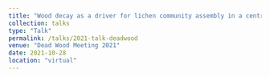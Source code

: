 ```yaml
---
title: "Wood decay as a driver for lichen community assembly in a central european montane forest"
collection: talks
type: "Talk"
permalink: /talks/2021-talk-deadwood
venue: "Dead Wood Meeting 2021"
date: 2021-10-28
location: "virtual"
---
```


